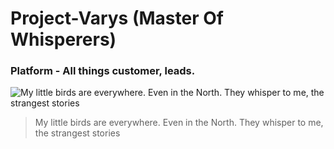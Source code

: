 # Project-Varys (Master Of Whisperers)

### Platform - All things customer, leads.

![My little birds are everywhere. Even in the North. They whisper to me, the strangest stories](https://www.scrolldroll.com/wp-content/uploads/2017/08/Lord-Varys-2.jpg)

> My little birds are everywhere. Even in the North. They whisper to me, the strangest stories
